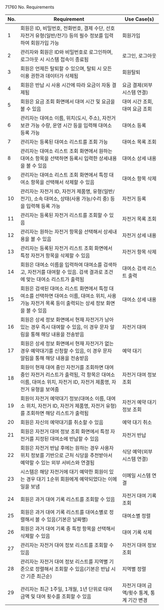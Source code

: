 71760
No.  Requirements         

| No.| Requirement                                                                                               | Use Case(s) |
|----|-----------------------------------------------------------------------------------------------------------|-------------|
| 1  | 회원은 ID, 비밀번호, 전화번호, 결제 수단, 선호 자전거 유형(일반/전기) 등의 필수 정보를 입력하여 회원가입 가능 |      회원가입       |
| 2  | 관리자와 회원은 ID와 비밀번호로 로그인하며, 로그아웃 시 시스템 접속이 종료됨                           |      로그인, 로그아웃       |
| 3  | 회원은 언제든 탈퇴할 수 있으며, 탈퇴 시 모든 이용 권한과 데이터가 삭제됨                               |      회원탈퇴       |
| 4  | 회원은 반납 시 사용 시간에 따라 요금이 자동 결제됨                                                   |      요금 결제(외부 시스템 연결)       |
| 5  | 회원은 요금 조회 화면에서 대여 시간 및 요금을 볼 수 있음                                             |      대여 시간 조회, 대여 요금 조회       |
| 6  | 관리자는 대여소 이름, 위치(도시, 주소), 자전거 보관 가능 수량, 운영 시간 등을 입력해 대여소 등록 가능  |      대여소 등록       |
| 7  | 관리자는 등록된 대여소 리스트를 조회 가능                                                           |      대여소 목록 조회       |
| 8  | 관리자는 대여소 리스트 조회 화면에서 원하는 대여소 항목을 선택하면 등록시 입력한 상세내용을 볼 수 있음 |      대여소 상세 내용       |
| 9  | 관리자는 대여소 리스트 조회 화면에서 특정 대여소 항목을 선택해서 삭제할 수 있음                     |       대여소 항목 삭제      |
| 10 | 관리자는 자전거 ID, 자전거 제품명, 유형(일반/전기), 소속 대여소, 상태(사용 가능/수리 중) 등을 입력해 등록 가능 |      자전거 등록       |
| 11 | 관리자는 등록된 자전거 리스트를 조회할 수 있음                                                     |      자전거 목록 조회       |
| 12 | 관리자는 원하는 자전거 항목을 선택해서 상세내용을 볼 수 있음                                         |      자전거 상세 내용       |
| 13 | 관리자는 등록된 자전거 리스트 조회 화면에서 특정 자전거 항목을 삭제할 수 있음                       |      자전거 항목 삭제       |
| 14 | 회원은 대여소 이름을 입력하여 대여소를 검색하고, 자전거를 대여할 수 있음. 검색 결과로 조건에 맞는 대여소 리스트가 출력됨 |      대여소 검색 리스트 출력       |
| 15 | 회원은 검색된 대여소 리스트 화면에서 특정 대여소를 선택하면 대여소 이름, 대여소 위치, 사용 가능 자전거 목록 등이 출력되는 상세 정보 화면을 볼 수 있음 | 대여소 상세 내용             |
| 16 | 회원은 상세 정보 화면에서 현재 자전거가 남아 있는 경우 즉시 대여할 수 있음, 이 경우 문자 알림을 통해 해당 내용을 전송받음 | 자전거 대여             |
| 17 | 회원은 상세 정보 화면에서 현재 자전거가 없는 경우 예약대기를 신청할 수 있음, 이 경우 문자 알림을 통해 해당 내용을 전송받음 | 예약 대기             |
| 18 | 회원이 현재 대여 중인 자전거를 조회하면 대여 중인 자전거 리스트가 출력됨, 각 항목은 대여소 이름, 대여소 위치, 자전거 ID, 자전거 제품명, 자전거 유형을 보여줌 | 자전거 대여 정보 조회            |
| 19 | 회원이 자전거 예약대기 정보(대여소 이름, 대여소 위치, 자전거 ID, 자전거 제품명, 자전거 유형)를 조회하면 해당 리스트가 출력됨 | 자전거 예약 대기 정보 조회            |
| 20 | 회원은 자신의 예약대기를 취소할 수 있음                                                             |예약 대기 취소             |
| 21 | 회원은 자전거 대여 정보 조회 화면에서 특정 자전거를 지정된 대여소에 반납할 수 있음                  |       자전거 반납     |
| 22 | 회원은 자전거 반납 후에는 원하는 경우 사용자 위치 정보를 기반으로 근처 식당을 추천받아서 예약할 수 있는 외부 서비스와 연결됨 |      식당 예약(외부 시스템 연결)      |
| 23 | 시스템은 해당 자전거에 대기 예약한 회원이 있는 경우 대기 1순위 회원에게 예약되었다는 이메일을 보냄     |     이메일 시스템 연결        |
| 24 | 회원은 과거 대여 기록 리스트를 조회할 수 있음                                                       |     자전거 대여 기록 조회        |
| 25 | 회원은 과거 대여 기록 리스트를 대여소별로 정렬해서 볼 수 있음(기본은 날짜별)                         |      대여소별 정렬      |
| 26 | 회원은 과거 대여 기록 중 특정 항목을 선택해서 삭제할 수 있음                                       |       대여 기록 삭제     |
| 27 | 관리자는 자전거 대여 정보 리스트를 조회할 수 있음                                                   |     자전거 대여 정보 조회    |
| 28 | 관리자는 자전거 대여 정보 리스트를 지역별 기준으로 정렬해서 조회할 수 있음(기본은 반납 시간 기준 최근순) |      지역별 정렬       |
| 29 | 관리자는 최근 1주일, 1개월, 1년 단위로 대여 금액 및 대여 횟수를 조회할 수 있음                       |        자전거 대여 금액/횟수 통계, 통계 기간 변경     |

